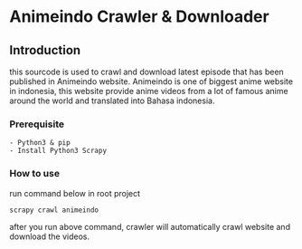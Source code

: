 # Animeindo Crawler & Downloader

## Introduction
this sourcode is used to crawl and download latest episode that has been published in Animeindo website. Animeindo is one of biggest anime website in indonesia, this website provide anime videos from a lot of famous anime around the world and translated into Bahasa indonesia.

### Prerequisite
    - Python3 & pip
    - Install Python3 Scrapy 
    
### How to use
run command below in root project

```
scrapy crawl animeindo
```

after you run above command, crawler will automatically crawl website and download the videos.
